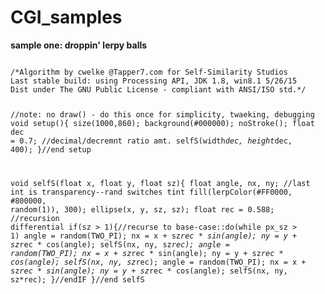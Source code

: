 # CGI_samples

<b> sample one: droppin' lerpy balls</b>

<code>
/*Algorithm by cwelke @Tapper7.com for Self-Similarity Studios
Last stable build: using Processing API, JDK 1.8, win8.1 5/26/15
Dist under The GNU Public License - compliant with ANSI/ISO std.*/

//note: no draw() - do this once for simplicity, twaeking, debugging
void setup(){
   size(1000,860);
   background(#000000);
   noStroke();
   float dec = 0.7; //decimal/decremnt ratio amt.
   selfS(width*dec, height*dec, 400);
}//end setup

void selfS(float x, float y, float sz){
   float angle, nx, ny;
   //last int is transparency--rand switches tint
   fill(lerpColor(#FF0000, #800000, random(1)), 300);
   ellipse(x, y, sz, sz);
   float rec = 0.588; //recursion differential
   if(sz > 1){//recurse to base-case::do(while px_sz > 1)
      angle = random(TWO_PI);
      nx = x + sz*rec * sin(angle);
      ny = y + sz*rec * cos(angle);
      selfS(nx, ny, sz*rec);
      angle = random(TWO_PI);
      nx = x + sz*rec * sin(angle);
      ny = y + sz*rec * cos(angle);
      selfS(nx, ny, sz*rec);
      angle = random(TWO_PI);
      nx = x + sz*rec * sin(angle);
      ny = y + sz*rec * cos(angle);
      selfS(nx, ny, sz*rec);
   }//endIF
}//end selfS
</code>
